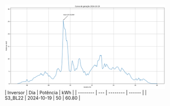![My Image](19_10_2024-S3_BL22.png)
| Inversor | Dia | Potência | kWh    |
| -------- | --- | -------- | ------ |
| S3_BL22       | 2024-10-19  | 50       | 60.80 |